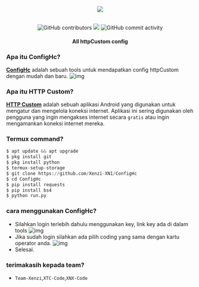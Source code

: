 <div align="center">
  <img src="https://i.ibb.co/wWJDsZf/20230913-000623.jpg">
  <br>
  <br>
  <p>
    <img alt="GitHub contributors" src="https://img.shields.io/github/contributors/Xenzi-XN1/ConfigHc">
    <img src="https://img.shields.io/badge/Version-1.0-brightgreen.svg?style=shields">
    <img alt="GitHub commit activity" src="https://img.shields.io/github/commit-activity/m/Xenzi-XN1/ConfigHc">
  </p>
  <h4> All httpCustom config  </h4>
</div>

### Apa itu ConfigHc?
[**ConfigHc**](https://github.com/Xenzi-XN1/ConfigHc) adalah sebuah tools untuk mendapatkan config httpCustom dengan mudah dan baru.
![img](https://i.ibb.co/CHRLWYM/Screenshot-2023-09-12-22-48-50.png)

### Apa itu HTTP Custom?
[**HTTP Custom**](https://play.google.com/store/apps/details?id=xyz.easypro.httpcustom&hl=en_US&referrer=utm_source%3Dgoogle%26utm_medium%3Dorganic%26utm_term%3Dhttp+custom+play+store&pcampaignid=APPU_1_750AZZbpCu2TseMP_I-roAM) adalah sebuah aplikasi Android yang digunakan untuk mengatur dan mengelola koneksi internet. Aplikasi ini sering digunakan oleh pengguna yang ingin mengakses internet secara `gratis` atau ingin mengamankan koneksi internet mereka.

### Termux command?
```python
$ apt update && apt upgrade
$ pkg install git
$ pkg install python
$ termux-setup-storage
$ git clone https://github.com/Xenzi-XN1/ConfigHc
$ cd ConfigHc
$ pip install requests
$ pip install bs4
$ python run.py
```

### cara menggunakan ConfigHc?
- Silahkan login terlebih dahulu menggunakan key, link key ada di dalam tools
![img](https://i.ibb.co/cC7KPK4/IMG-20230913-002608.jpg)
- Jika sudah login silahkan ada pilih coding yang sama dengan kartu operator anda.
![img](https://i.ibb.co/DpdzQTg/Screenshot-20230912-224303.jpg)
- Selesai.

### terimakasih kepada team?
 - `Team-Xenzi`,`XTC-Code`,`XNX-Code`
 
